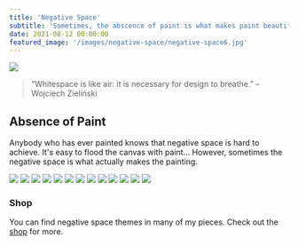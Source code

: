 ```yaml
---
title: 'Negative Space'
subtitle: 'Sometimes, the abscence of paint is what makes paint beautiful.'
date: 2021-08-12 00:00:00
featured_image: '/images/negative-space/negative-space6.jpg'
---
```


![](/images/negative-space/negative-space5.jpg)

> “Whitespace is like air: it is necessary for design to breathe.” –Wojciech Zieliński

## Absence of Paint

Anybody who has ever painted knows that negative space is hard to achieve. It's easy to flood the canvas with paint... However, sometimes the negative space is what actually makes the painting.

<div class="gallery" data-columns="3">
	<img src="/images/negative-space/negative-space1.jpg">
	<img src="/images/negative-space/negative-space2.jpg">
	<img src="/images/negative-space/negative-space3.jpg">
	<img src="/images/negative-space/negative-space4.jpg">
	<img src="/images/negative-space/negative-space5.jpg">
	<img src="/images/negative-space/negative-space6.jpg">
	<img src="/images/negative-space/negative-space7.jpg">
	<img src="/images/negative-space/negative-space8.jpg">
	<img src="/images/negative-space/negative-space9.jpg">
	<img src="/images/negative-space/negative-space10.jpeg">
	<img src="/images/negative-space/negative-space11.jpeg">
	<img src="/images/negative-space/negative-space12.jpeg">
	<img src="/images/negative-space/negative-space13.jpeg">
</div>

### Shop

You can find negative space themes in many of my pieces. Check out the <a href="../shop">shop</a> for more.